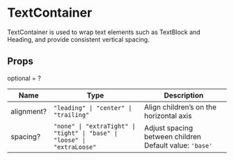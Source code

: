 # TextContainer

TextContainer is used to wrap text elements such as TextBlock and Heading, and provide
consistent vertical spacing.

## Props
optional = ?

| Name | Type | Description |
| --- | --- | --- |
| alignment? | <code>"leading" &#124; "center" &#124; "trailing"</code> | Align children’s on the horizontal axis  |
| spacing? | <code>"none" &#124; "extraTight" &#124; "tight" &#124; "base" &#124; "loose" &#124; "extraLoose"</code> | Adjust spacing between children Default value: <code>'base'</code> |